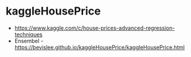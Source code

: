 # kaggleHousePrice

* https://www.kaggle.com/c/house-prices-advanced-regression-techniques
* Ensembel - https://bevislee.github.io/kaggleHousePrice/kaggleHousePrice.html
